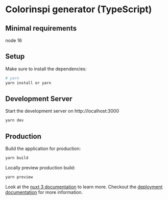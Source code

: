 # Colorinspi generator (TypeScript)

## Minimal requirements
node 16

## Setup

Make sure to install the dependencies:

```bash
# yarn
yarn install or yarn
```

## Development Server

Start the development server on http://localhost:3000

```bash
yarn dev
```

## Production

Build the application for production:

```bash
yarn build
```

Locally preview production build:

```bash
yarn preview
```

Look at the [nuxt 3 documentation](https://v3.nuxtjs.org) to learn more.
Checkout the [deployment documentation](https://v3.nuxtjs.org/guide/deploy/presets) for more information.
